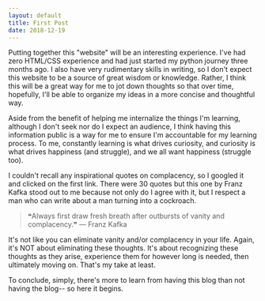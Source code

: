 ```yaml
---
layout: default
title: First Post
date: 2018-12-19
---
```


Putting together this "website" will be an interesting experience. I've had zero HTML/CSS experience and had just started my python journey three months ago. I also have very rudimentary skills in writing, so I don't expect this website to be a source of great wisdom or knowledge. Rather, I think this will be a great way for me to jot down thoughts so that over time, hopefully, I'll be able to organize my ideas in a more concise and thoughtful way.

Aside from the benefit of helping me internalize the things I'm learning, although I don't seek nor do I expect an audience, I think having this information public is a way for me to ensure I'm accountable for my learning process. To me, constantly learning is what drives curiosity, and curiosity is what drives happiness (and struggle), and we all want happiness (struggle too).

I couldn't recall any inspirational quotes on complacency, so I googled it and clicked on the first link. There were 30 quotes but this one by Franz Kafka stood out to me because not only do I agree with it, but I respect a man who can write about a man turning into a cockroach.

> ❝Always first draw fresh breath after outbursts of vanity and complacency.❞
> ― Franz Kafka

It's not like you can eliminate vanity and/or complacency in your life. Again, it's NOT about eliminating these thoughts. It's about recognizing these thoughts as they arise, experience them for however long is needed, then ultimately moving on. That's my take at least.


To conclude, simply, there's more to learn from having this blog than not having the blog-- so here it begins.



